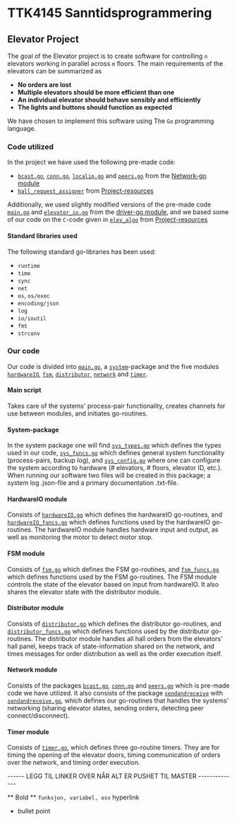 # TTK4145 Sanntidsprogrammering

## Elevator Project
The goal of the Elevator project is to create software for controlling `n` elevators working in parallel across `m` floors. The main requirements of the elevators can be summarized as

- **No orders are lost**
- **Multiple elevators should be more efficient than one**
- **An individual elevator should behave sensibly and efficiently**
- **The lights and buttons should function as expected**

We have chosen to implement this software using The `Go` programming language.

### Code utilized
In the project we have used the following pre-made code:
- [`bcast.go`](https://github.com/TTK4145/Network-go/blob/master/network/bcast/bcast.go), [`conn.go`](https://github.com/TTK4145/Network-go/tree/master/network/conn), [`localip.go`](https://github.com/TTK4145/Network-go/blob/master/network/localip/localip.go) and [`peers.go`](https://github.com/TTK4145/Network-go/blob/master/network/peers/peers.go) from the [Network-go module](https://github.com/TTK4145/Network-go/tree/master/network)
- [`hall_request_assigner`](https://github.com/TTK4145/Project-resources/tree/master/cost_fns) from [Project-resources](https://github.com/TTK4145/Project-resources)

Additionally, we used slightly modified versions of the pre-made code [`main.go`](https://github.com/TTK4145/driver-go/blob/master/main.go) and [`elevator_io.go`](https://github.com/TTK4145/driver-go/blob/master/elevio/elevator_io.go) from the [driver-go module](https://github.com/TTK4145/driver-go), and we based some of our code on the `C`-code given in [`elev_algo`](https://github.com/TTK4145/Project-resources/tree/master/elev_algo) from [Project-resources](https://github.com/TTK4145/Project-resources)

#### Standard libraries used
The following standard go-libraries has been used:

- `runtime`
- `time`
- `sync`
- `net`
- `os`, `os/exec`
- `encoding/json`  
- `log`  
- `io/ioutil`  
- `fmt`
- `strconv`


### Our code
Our code is divided into [`main.go`](), a [`system`]()-package and the five modules [`hardwareIO`](), [`fsm`](), [`distributor`](),  [`network`]() and [`timer`]().

#### Main script
Takes care of the systems' process-pair functionality, creates channels for use between modules, and initiates go-routines.

#### System-package
In the system package one will find [`sys_types.go`]() which defines the types used in our code, [`sys_funcs.go`]() which defines general system functionality (process-pairs, backup log), and [`sys_config.go`]() where one can configure the system according to hardware (# elevators, # floors, elevator ID, etc.).
When running our software two files will be created in this package; a system log .json-file and a primary documentation .txt-file.

#### HardwareIO module
Consists of [`hardwareIO.go`]() which defines the hardwareIO go-routines, and [`hardwareIO_funcs.go`]() which defines functions used by the hardwareIO go-routines.
The hardwareIO module handles hardware input and output, as well as monitoring the motor to detect motor stop. 

#### FSM module
Consists of [`fsm.go`]() which defines the FSM go-routines, and [`fsm_funcs.go`]() which defines functions used by the FSM go-routines.
The FSM module controls the state of the elevator based on input from hardwareIO. It also shares the elevator state with the distributor module.

#### Distributor module
Consists of [`distributor.go`]() which defines the distributor go-routines, and [`distributor_funcs.go`]() which defines functions used by the distributor go-routines. 
The distributor module handles all hall orders from the elevators' hall panel, keeps track of state-information shared on the network, and times messages for order distribution as well as the order execution itself.

#### Network module
Consists of the packages [`bcast.go`](), [`conn.go`]() and [`peers.go`]() which is pre-made code we have utilized. 
It also consists of the package [`sendandreceive`]() with [`sendandreceive.go`](), which defines our go-routines that handles the systems' networking (sharing elevator states, sending orders, detecting peer connect/disconnect).

#### Timer module
Consists of [`timer.go`](), which defines three go-routine timers. They are for timing the opening of the elevator doors, timing communication of orders over the network, and timing order execution.


------ LEGG TIL LINKER OVER NÅR ALT ER PUSHET TIL MASTER --------------







** Bold **
`funksjon, variabel, osv`
[]() hyperlink

- bullet point